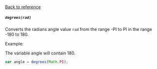 [Back to reference](../README.md)

##### `degrees(rad)`
Converts the radians angle value `rad` from the range -PI to PI in the range -180 to 180.

Example:

The variable angle will contain 180.
```javascript
var angle = degrees(Math.PI);
```

